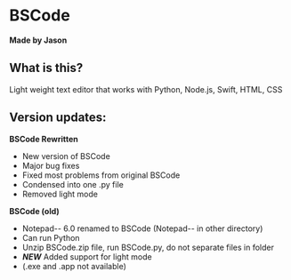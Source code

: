 # BSCode
**Made by Jason**

## What is this?
Light weight text editor that works with Python, Node.js, Swift, HTML, CSS

## Version updates:

**BSCode Rewritten**
- New version of BSCode
- Major bug fixes
- Fixed most problems from original BSCode
- Condensed into one .py file
- Removed light mode

**BSCode (old)**
- Notepad-- 6.0 renamed to BSCode (Notepad-- in other directory)
- Can run Python
- Unzip BSCode.zip file, run BSCode.py, do not separate files in folder
- ***NEW*** Added support for light mode
- (.exe and .app not available)
